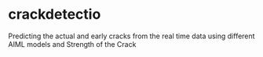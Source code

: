 # crackdetectio
Predicting the actual and early cracks from the real time data using different AIML models and Strength of the Crack

